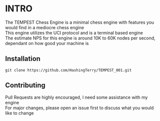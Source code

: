 
# INTRO

The TEMPEST Chess Engine is a minimal chess engine with features you would find in a mediocre chess engine  
This engine utilizes the UCI protocol and is a terminal based engine  
The estimate NPS for this engine is around 10K to 60K nodes per second, dependant on how good your machine is

## Installation

```
git clone https://github.com/HashingTerry/TEMPEST_001.git
```

## Contributing

Pull Requests are highly encouraged, I need some assistance with my engine  
For major changes, please open an issue first to discuss what you would like to change
